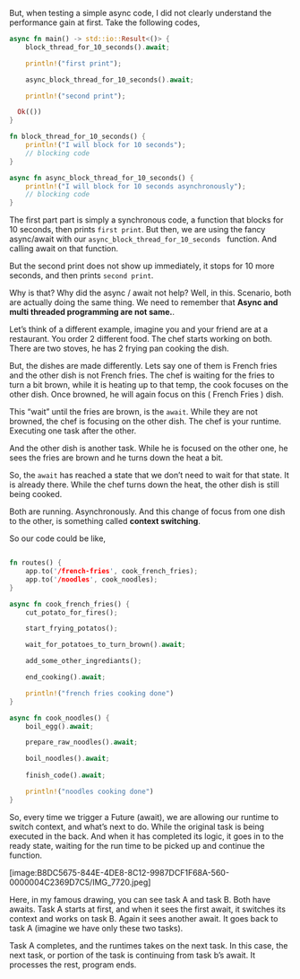But, when testing a simple async code, I did not clearly understand the performance gain at first.
Take the following codes, 

```rust
async fn main() -> std::io::Result<()> {
	block_thread_for_10_seconds().await;

	println!("first print");

	async_block_thread_for_10_seconds().await; 

	println!("second print");

  Ok(())
}

fn block_thread_for_10_seconds() {
	println!("I will block for 10 seconds");
	// blocking code
}

async fn async_block_thread_for_10_seconds() {
	println!("I will block for 10 seconds asynchronously");
	// blocking code
}
```

The first part part is simply a synchronous code, a function that blocks for 10 seconds, then prints `first print`.  But then, we are using the fancy async/await with our `async_block_thread_for_10_seconds ` function. And calling await on that function.

But the second print does not show up immediately, it stops for 10 more seconds, and then prints `second print`. 

Why is that? Why did the async / await not help? 
Well, in this. Scenario, both are actually doing the same thing. We need to remember that **Async and multi threaded programming are not same.**.

Let’s think of a different example, imagine you and your friend are at a restaurant. You order 2 different food. The chef starts working on both. There are two stoves, he has 2 frying pan cooking the dish. 

But, the dishes are made differently. Lets say one of them is French fries and the other dish is not French fries. 
The chef is waiting for the fries to turn a bit brown, while it is heating up to that temp, the cook focuses on the other dish. Once browned, he will again focus on this ( French Fries ) dish.

This “wait” until the fries are brown, is the `await`. While they are not browned, the chef is focusing on the other dish. The chef is your runtime. Executing one task after the other. 

And the other dish is another task. While he is focused on the other one, he sees the fries are brown and he turns down the heat a bit. 

So, the `await` has reached a state that we don’t need to wait for that state. It is already there. While the chef turns down the heat, the other dish is still being cooked.

Both are running. Asynchronously. And this change of focus from one dish to the other, is something called **context switching**. 

So our code could be like, 
```rust

fn routes() {
	app.to('/french-fries', cook_french_fries);
	app.to('/noodles', cook_noodles);
}

async fn cook_french_fries() {	
	cut_potato_for_fires();

	start_frying_potatos();

	wait_for_potatoes_to_turn_brown().await;

	add_some_other_ingrediants();

	end_cooking().await;	

	println!("french fries cooking done")
}

async fn cook_noodles() {
	boil_egg().await;

	prepare_raw_noodles().await;

	boil_noodles().await;
	
	finish_code().await;	

	println!("noodles cooking done")
}
```  

So, every time we trigger a Future (await), we are allowing our runtime to switch context, and what’s next to do. While the original task is being executed in the back. And when it has completed its logic, it goes in to the ready state, waiting for the run time to be picked up and continue the function.

 
[image:B8DC5675-844E-4DE8-8C12-9987DCF1F68A-560-0000004C2369D7C5/IMG_7720.jpeg]

Here, in my famous drawing, you can see task A and task B. Both have awaits. Task A starts at first, and when it sees the first await, it switches its context and works on task B. Again it sees another await. It goes back to task A (imagine we have only these two tasks). 

Task A completes, and the runtimes takes on the next task. In this case, the next task, or portion of the task is continuing from task b’s await. It processes the rest, program ends.